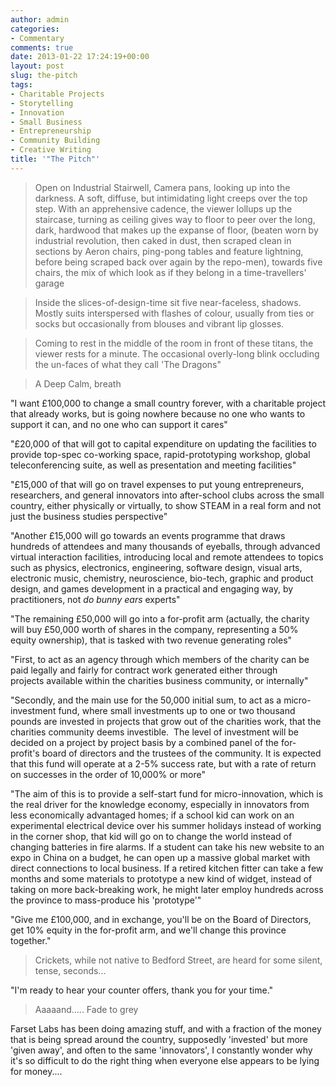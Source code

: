 ```yaml
---
author: admin
categories:
- Commentary
comments: true
date: 2013-01-22 17:24:19+00:00
layout: post
slug: the-pitch
tags:
- Charitable Projects
- Storytelling
- Innovation
- Small Business
- Entrepreneurship
- Community Building
- Creative Writing
title: '"The Pitch"'
---
```



>Open on Industrial Stairwell, Camera pans, looking up into the darkness. A soft, diffuse, but intimidating light creeps over the top step. With an apprehensive cadence, the viewer lollups up the staircase, turning as ceiling gives way to floor to peer over the long, dark, hardwood that makes up the expanse of floor, (beaten worn by industrial revolution, then caked in dust, then scraped clean in sections by Aeron chairs, ping-pong tables and feature lightning, before being scraped back over again by the repo-men), towards five chairs, the mix of which look as if they belong in a time-travellers' garage

>Inside the slices-of-design-time sit five near-faceless, shadows. Mostly suits interspersed with flashes of colour, usually from ties or socks but occasionally from blouses and vibrant lip glosses.

>Coming to rest in the middle of the room in front of these titans, the viewer rests for a minute. The occasional overly-long blink occluding the un-faces of what they call 'The Dragons"

>A Deep Calm, breath

"I want £100,000 to change a small country forever, with a charitable project that already works, but is going nowhere because no one who wants to support it can, and no one who can support it cares"

"£20,000 of that will got to capital expenditure on updating the facilities to provide top-spec co-working space, rapid-prototyping workshop, global teleconferencing suite, as well as presentation and meeting facilities"

"£15,000 of that will go on travel expenses to put young entrepreneurs, researchers, and general innovators into after-school clubs across the small country, either physically or virtually, to show STEAM in a real form and not just the business studies perspective"

"Another £15,000 will go towards an events programme that draws hundreds of attendees and many thousands of eyeballs, through advanced virtual interaction facilities, introducing local and remote attendees to topics such as physics, electronics, engineering, software design, visual arts, electronic music, chemistry, neuroscience, bio-tech, graphic and product design, and games development in a practical and engaging way, by practitioners, not _do bunny ears_ experts"

"The remaining £50,000 will go into a for-profit arm (actually, the charity will buy £50,000 worth of shares in the company, representing a 50% equity ownership), that is tasked with two revenue generating roles"

"First, to act as an agency through which members of the charity can be paid legally and fairly for contract work generated either through projects available within the charities business community, or internally"

"Secondly, and the main use for the 50,000 initial sum, to act as a micro-investment fund, where small investments up to one or two thousand pounds are invested in projects that grow out of the charities work, that the charities community deems investible.  The level of investment will be decided on a project by project basis by a combined panel of the for-profit's board of directors and the trustees of the community. It is expected that this fund will operate at a 2-5% success rate, but with a rate of return on successes in the order of 10,000% or more"

"The aim of this is to provide a self-start fund for micro-innovation, which is the real driver for the knowledge economy, especially in innovators from less economically advantaged homes; if a school kid can work on an experimental electrical device over his summer holidays instead of working in the corner shop, that kid will go on to change the world instead of changing batteries in fire alarms. If a student can take his new website to an expo in China on a budget, he can open up a massive global market with direct connections to local business. If a retired kitchen fitter can take a few months and some materials to prototype a new kind of widget, instead of taking on more back-breaking work, he might later employ hundreds across the province to mass-produce his 'prototype'"

"Give me £100,000, and in exchange, you'll be on the Board of Directors, get 10% equity in the for-profit arm, and we'll change this province together."

>Crickets, while not native to Bedford Street, are heard for some silent, tense, seconds...

"I'm ready to hear your counter offers, thank you for your time."

>Aaaaand..... Fade to grey

Farset Labs has been doing amazing stuff, and with a fraction of the money that is being spread around the country, supposedly 'invested' but more 'given away', and often to the same 'innovators', I constantly wonder why it's so difficult to do the right thing when everyone else appears to be lying for money....
